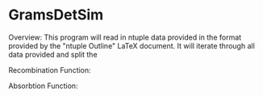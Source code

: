 # GramsDetSim
Overview:
This program will read in ntuple data provided in the format provided by the "ntuple Outline" LaTeX document. It will iterate through all data provided and split the 

Recombination Function:

Absorbtion Function:

